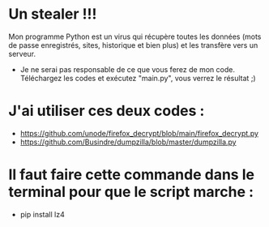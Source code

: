 # Un stealer !!!
Mon programme Python est un virus qui récupère toutes les données (mots de passe enregistrés, sites, historique et bien plus) et les transfère vers un serveur.
- Je ne serai pas responsable de ce que vous ferez de mon code.
Téléchargez les codes et exécutez "main.py", vous verrez le résultat ;)

# J'ai utiliser ces deux codes :
- https://github.com/unode/firefox_decrypt/blob/main/firefox_decrypt.py
- https://github.com/Busindre/dumpzilla/blob/master/dumpzilla.py

# Il faut faire cette commande dans le terminal pour que le script marche :
- pip install lz4
